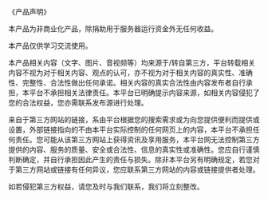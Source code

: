 《产品声明》

本产品为非商业化产品，除捐助用于服务器运行资金外无任何收益。

本产品仅供学习交流使用。

本产品相关内容（文字、图片、音视频等）均来源于/转自第三方，平台转载相关内容不视为对于相关内容、观点的认可，亦不视为对于相关内容的真实性、准确性、完整性、合法性做出任何承诺。相关内容的真实合法性由内容发布者自行承担，本平台不承担相关法律责任。本平台已明确提示内容来源，如相关内容侵犯了您的合法权益，您亦需联系发布源进行处理。

来自于第三方网站的链接，系由平台根据您的搜索需求或为向您提供便利而提供或设置，外部链接指向的不由本平台实际控制的任何网页上的内容，本平台不承担任何责任。您可能从该第三方网站上获得资讯及享用服务，本平台网无法控制第三方提供的内容、服务的质量、安全或合法性、信息的真实性或准确性。您应自行谨慎判断确定，并自行承担因此产生的责任与损失。除非本平台另有明确规定，若您对于第三方网站或链接有任何异议，您应联系第三方网站的内容或链接提供者处理。

如若侵犯第三方权益，请您及时与我们联系，我们将立刻整改。
